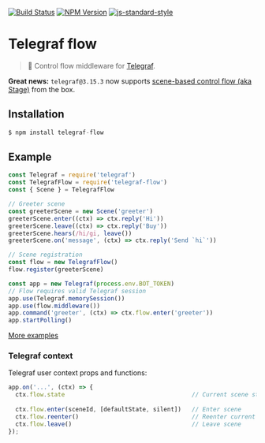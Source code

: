 [![Build Status](https://img.shields.io/travis/telegraf/telegraf-flow.svg?branch=master&style=flat-square)](https://travis-ci.org/telegraf/telegraf-flow)
[![NPM Version](https://img.shields.io/npm/v/telegraf-flow.svg?style=flat-square)](https://www.npmjs.com/package/telegraf-flow)
[![js-standard-style](https://img.shields.io/badge/code%20style-standard-brightgreen.svg?style=flat-square)](http://standardjs.com/)

# Telegraf flow

> 🚥 Control flow middleware for [Telegraf](https://github.com/telegraf/telegraf).

**Great news:** `telegraf@3.15.3` now supports [scene-based control flow (aka Stage)](http://telegraf.js.org/#/?id=stage) from the box.

## Installation

```js
$ npm install telegraf-flow
```

## Example
  
```js
const Telegraf = require('telegraf')
const TelegrafFlow = require('telegraf-flow')
const { Scene } = TelegrafFlow

// Greeter scene
const greeterScene = new Scene('greeter')
greeterScene.enter((ctx) => ctx.reply('Hi'))
greeterScene.leave((ctx) => ctx.reply('Buy'))
greeterScene.hears(/hi/gi, leave())
greeterScene.on('message', (ctx) => ctx.reply('Send `hi`'))

// Scene registration
const flow = new TelegrafFlow()
flow.register(greeterScene)

const app = new Telegraf(process.env.BOT_TOKEN)
// Flow requires valid Telegraf session
app.use(Telegraf.memorySession())
app.use(flow.middleware())
app.command('greeter', (ctx) => ctx.flow.enter('greeter'))
app.startPolling()
```

[More examples](/examples)

### Telegraf context

Telegraf user context props and functions:

```js
app.on('...', (ctx) => {
  ctx.flow.state                                    // Current scene state
  
  ctx.flow.enter(sceneId, [defaultState, silent])   // Enter scene
  ctx.flow.reenter()                                // Reenter current scene
  ctx.flow.leave()                                  // Leave scene 
});
```

